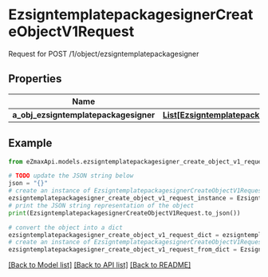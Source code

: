 # EzsigntemplatepackagesignerCreateObjectV1Request

Request for POST /1/object/ezsigntemplatepackagesigner

## Properties

Name | Type | Description | Notes
------------ | ------------- | ------------- | -------------
**a_obj_ezsigntemplatepackagesigner** | [**List[EzsigntemplatepackagesignerRequestCompound]**](EzsigntemplatepackagesignerRequestCompound.md) |  | 

## Example

```python
from eZmaxApi.models.ezsigntemplatepackagesigner_create_object_v1_request import EzsigntemplatepackagesignerCreateObjectV1Request

# TODO update the JSON string below
json = "{}"
# create an instance of EzsigntemplatepackagesignerCreateObjectV1Request from a JSON string
ezsigntemplatepackagesigner_create_object_v1_request_instance = EzsigntemplatepackagesignerCreateObjectV1Request.from_json(json)
# print the JSON string representation of the object
print(EzsigntemplatepackagesignerCreateObjectV1Request.to_json())

# convert the object into a dict
ezsigntemplatepackagesigner_create_object_v1_request_dict = ezsigntemplatepackagesigner_create_object_v1_request_instance.to_dict()
# create an instance of EzsigntemplatepackagesignerCreateObjectV1Request from a dict
ezsigntemplatepackagesigner_create_object_v1_request_from_dict = EzsigntemplatepackagesignerCreateObjectV1Request.from_dict(ezsigntemplatepackagesigner_create_object_v1_request_dict)
```
[[Back to Model list]](../README.md#documentation-for-models) [[Back to API list]](../README.md#documentation-for-api-endpoints) [[Back to README]](../README.md)



